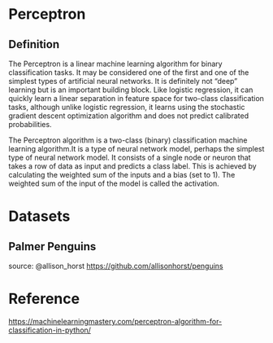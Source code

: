 # Perceptron

## Definition

The Perceptron is a linear machine learning algorithm for binary classification tasks.
It may be considered one of the first and one of the simplest types of artificial neural networks. It is definitely not “deep” learning but is an important building block.
Like logistic regression, it can quickly learn a linear separation in feature space for two-class classification tasks, although unlike logistic regression, it learns using the stochastic gradient descent optimization algorithm and does not predict calibrated probabilities.

The Perceptron algorithm is a two-class (binary) classification machine learning algorithm.It is a type of neural network model, perhaps the simplest type of neural network model. It consists of a single node or neuron that takes a row of data as input and predicts a class label. This is achieved by calculating the weighted sum of the inputs and a bias (set to 1). The weighted sum of the input of the model is called the activation.

# Datasets

## Palmer Penguins

source: @allison_horst https://github.com/allisonhorst/penguins

# Reference

https://machinelearningmastery.com/perceptron-algorithm-for-classification-in-python/
